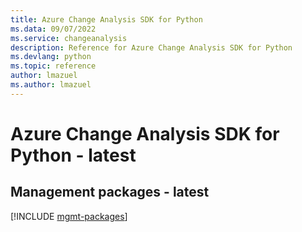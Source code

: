 ```yaml
---
title: Azure Change Analysis SDK for Python
ms.data: 09/07/2022
ms.service: changeanalysis
description: Reference for Azure Change Analysis SDK for Python
ms.devlang: python
ms.topic: reference
author: lmazuel
ms.author: lmazuel
---
```

# Azure Change Analysis SDK for Python - latest

## Management packages - latest
[!INCLUDE [mgmt-packages](change-analysis-mgmt-index.md)]